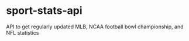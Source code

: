 # sport-stats-api
API to get regularly updated MLB, NCAA football bowl championship, and NFL statistics
